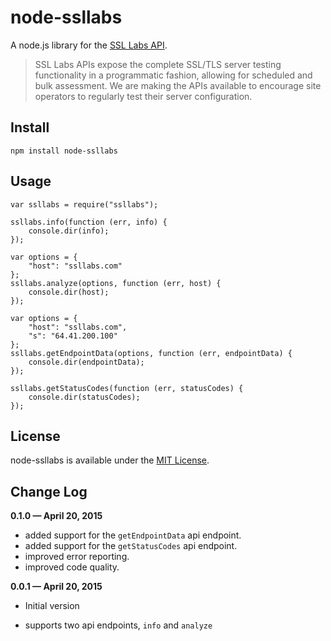 # node-ssllabs

A node.js library for the [SSL Labs API][1].

> SSL Labs APIs expose the complete SSL/TLS server testing functionality in a programmatic fashion, allowing for scheduled and bulk assessment. We are making the APIs available to encourage site operators to regularly test their server configuration.

## Install

	npm install node-ssllabs

## Usage

	var ssllabs = require("ssllabs");
	
	ssllabs.info(function (err, info) {
		console.dir(info);
	});
	
	var options = {
		"host": "ssllabs.com"
	};
	ssllabs.analyze(options, function (err, host) {
		console.dir(host);
	});
	
	var options = {
		"host": "ssllabs.com",
		"s": "64.41.200.100"
	};
	ssllabs.getEndpointData(options, function (err, endpointData) {
		console.dir(endpointData);
	});
	
	ssllabs.getStatusCodes(function (err, statusCodes) {
		console.dir(statusCodes);
	});

## License

node-ssllabs is available under the [MIT License][2].

## Change Log

**0.1.0 — April 20, 2015**

* added support for the `getEndpointData` api endpoint.
* added support for the `getStatusCodes` api endpoint.
* improved error reporting.
* improved code quality.

**0.0.1 — April 20, 2015**

* Initial version
* supports two api endpoints, `info` and `analyze`


  [1]: https://www.ssllabs.com/projects/ssllabs-apis/
  [2]: https://github.com/keithws/node-ssllabs/blob/master/LICENSE
